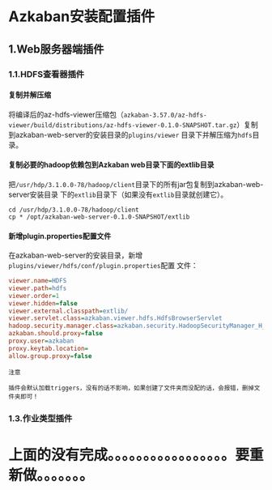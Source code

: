 Azkaban安装配置插件
================================================================================
## 1.Web服务器端插件

### 1.1.HDFS查看器插件

#### 复制并解压缩
将编译后的az-hdfs-viewer压缩包（`azkaban-3.57.0/az-hdfs-viewer/build/distributions/az-hdfs-viewer-0.1.0-SNAPSHOT.tar.gz`）复制到azkaban-web-server的安装目录的`plugins/viewer`
目录下并解压缩为`hdfs`目录。

#### 复制必要的hadoop依赖包到Azkaban web目录下面的extlib目录
把`/usr/hdp/3.1.0.0-78/hadoop/client`目录下的所有jar包复制到azkaban-web-server安装目录 
下的`extlib`目录下（如果没有`extlib`目录就创建它）。
```shell 
cd /usr/hdp/3.1.0.0-78/hadoop/client
cp * /opt/azkaban-web-server-0.1.0-SNAPSHOT/extlib
```

#### 新增plugin.properties配置文件
在azkaban-web-server的安装目录，新增`plugins/viewer/hdfs/conf/plugin.properties`配置
文件：
```ini
viewer.name=HDFS
viewer.path=hdfs
viewer.order=1
viewer.hidden=false
viewer.external.classpath=extlib/
viewer.servlet.class=azkaban.viewer.hdfs.HdfsBrowserServlet
hadoop.security.manager.class=azkaban.security.HadoopSecurityManager_H_2_0
azkaban.should.proxy=false
proxy.user=azkaban
proxy.keytab.location=
allow.group.proxy=false
```
```
注意

插件会默认加载triggers，没有的话不影响，如果创建了文件夹而没配的话，会报错，删掉文件夹即可！
```

### 1.3.作业类型插件


# 上面的没有完成。。。。。。。。。。。。。。。。。要重新做。。。。。。。

